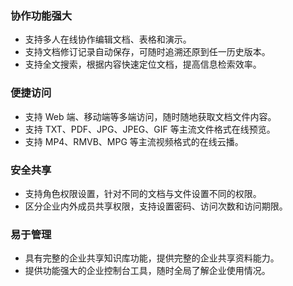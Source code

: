 

### 协作功能强大
- 支持多人在线协作编辑文档、表格和演示。
- 支持文档修订记录自动保存，可随时追溯还原到任一历史版本。
- 支持全文搜索，根据内容快速定位文档，提高信息检索效率。


### 便捷访问
- 支持 Web 端、移动端等多端访问，随时随地获取文档文件内容。
- 支持 TXT、PDF、JPG、JPEG、GIF 等主流文件格式在线预览。
- 支持 MP4、RMVB、MPG 等主流视频格式的在线云播。

### 安全共享
- 支持角色权限设置，针对不同的文档与文件设置不同的权限。
- 区分企业内外成员共享权限，支持设置密码、访问次数和访问期限。

### 易于管理
- 具有完整的企业共享知识库功能，提供完整的企业共享资料能力。
- 提供功能强大的企业控制台工具，随时全局了解企业使用情况。

